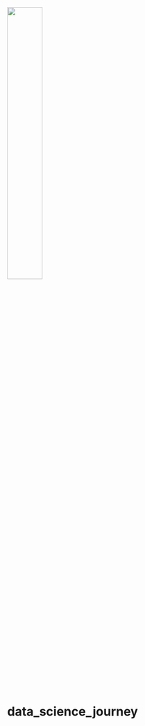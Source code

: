 <img src="https://github.com/ankit-kothari/data_science_journey/blob/master/github_images/photo-1456953180671-730de08edaa7.jpeg" width="40%">

# data_science_journey

